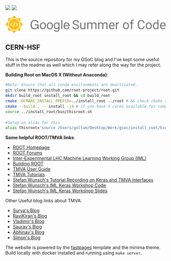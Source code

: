 ![](https://github.com/AnirudhDagar/gsoc/workflows/CI/badge.svg) 
![](https://github.com/AnirudhDagar/gsoc/workflows/GH-Pages%20Status/badge.svg)

![](images/GSoC-logo-homepage.svg)

## CERN-HSF
This is the source repository for my GSoC blog and I've kept some useful stuff in the readme as well which I may refer along the way for the project.

**Building Root on MacOS X (Without Anaconda)**:

```bash
#Note: Ensure that all conda environments are deactivated.
git clone https://github.com/root-project/root.git
mkdir build_root install_root && cd build_root
cmake -DCMAKE_INSTALL_PREFIX=../install_root ../root # && check cmake configuration output for warnings or errors
cmake --build . -- install -j4 # if you have 4 cores available for compilation
source ../install_root/bin/thisroot.sh 

#Setup an alias for this
alias thisroot='source /Users/gollum/Desktop/Work/gsoc/install_root/bin/thisroot.sh'
```

**Some helpful ROOT/TMVA links**:

* [ROOT Homepage](https://root.cern.ch/)
* [ROOT Forums](https://root-forum.cern.ch/)
* [Inter-Experimental LHC Machine Learning Working Group (IML)](https://iml.web.cern.ch/)
* [Building ROOT](https://root.cern/building-root)
* [TMVA User Guide](https://root.cern.ch/download/doc/tmva/TMVAUsersGuide.pdf)
* [TMVA Tutorials](https://github.com/lmoneta/tmva-tutorial)
* [Stefan Wunsch's Tutorial Recording on Keras and TMVA interfaces](https://cds.cern.ch/record/2256883?ln=en)
* [Stefan Wunsch's IML Keras Workshop Code](https://github.com/stwunsch/iml_keras_workshop)
* [Stefan Wunsch's IML Keras Workshop Slides](https://indico.cern.ch/event/595059/contributions/2522193/attachments/1430921/2197986/slides_iml_keras_workshop.pdf)

Other Useful blog links about TMVA:
* [Surya's Blog](https://surya2191997.github.io/)
* [RaviKiran's Blog](https://www.sravikiran.com/GSOC18/)
* [Vladimir's Blog](https://ilievskiv.github.io/blog/2017-05-05-gsoc-start/)
* [Saurav's Blog](https://sshekh.github.io/blog/gsoc/index)
* [Abhinav's Blog](https://amoudgl.github.io/blog/gsoc-conclusion/)
* [Simon's Blog](http://simonpf.github.io/gsoc/)


The website is powered by the [fastpages](https://github.com/fastai/fastpages) template and the minima theme. Build locally with docker installed and running using `make server`.
